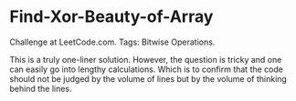 # Find-Xor-Beauty-of-Array
Challenge at LeetCode.com. Tags: Bitwise Operations.

This is a truly one-liner solution. However, the question is tricky and one can easily go into lengthy calculations.
Which is to confirm that the code should not be judged by the volume of lines but by the volume of thinking behind the lines.
